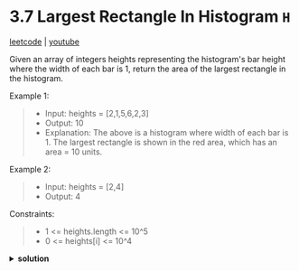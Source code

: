# 3.7 Largest Rectangle In Histogram `H`

[leetcode](https://leetcode.com/problems/largest-rectangle-in-histogram/) |
[youtube](https://www.youtube.com/watch?v=zx5Sw9130L0&source_ve_path=OTY3MTQ)

Given an array of integers heights representing the histogram's bar height where the width of each bar is 1,
return the area of the largest rectangle in the histogram.

Example 1:
> - Input: heights = [2,1,5,6,2,3]
> - Output: 10
> - Explanation: The above is a histogram where width of each bar is 1.
The largest rectangle is shown in the red area, which has an area = 10 units.

Example 2:
> - Input: heights = [2,4]
> - Output: 4

Constraints:
> - 1 <= heights.length <= 10^5
> - 0 <= heights[i] <= 10^4

<details>
  <summary><b>solution</b></summary>

```go
func largestRectangleArea(heights []int) int {
    stack := []int{}
    maxArea := 0
    heights = append(heights, 0)

    for i := 0; i < len(heights); i++ {
        for len(stack) > 0 && heights[i] < heights[stack[len(stack)-1]] {
            h := heights[stack[len(stack)-1]]
            stack = stack[:len(stack)-1]
            width := i
            if len(stack) > 0 {
                width = i - stack[len(stack)-1] - 1
            }

            maxArea = max(maxArea, h*width)
        }

        stack = append(stack, i)
    }

    return maxArea
}
```
</details>
